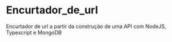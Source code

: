 # Encurtador_de_url
Encurtador de url a partir da construção de uma API com NodeJS, Typescript e MongoDB
